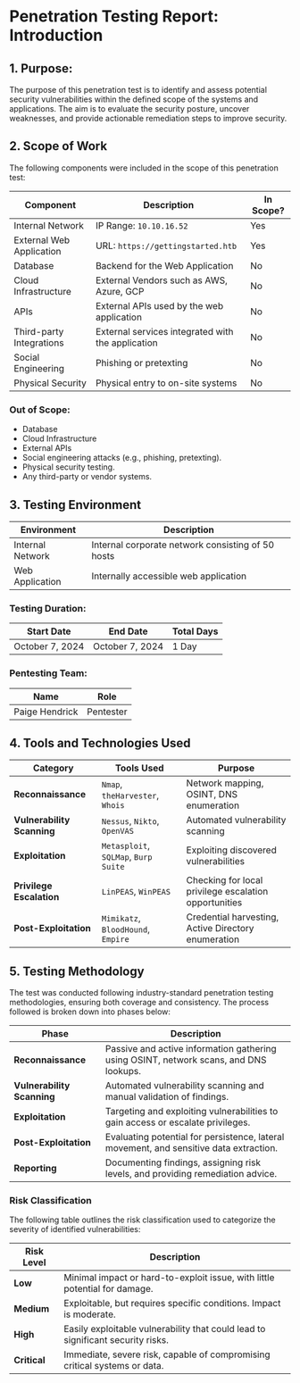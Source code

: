 # Penetration Testing Report: Introduction

## 1. **Purpose:**

The purpose of this penetration test is to identify and assess potential security vulnerabilities within the defined scope of the systems and applications. The aim is to evaluate the security posture, uncover weaknesses, and provide actionable remediation steps to improve security.

## 2. **Scope of Work**

The following components were included in the scope of this penetration test:

| **Component**            | **Description**                                   | **In Scope?** |
| ------------------------ | ------------------------------------------------- | ------------- |
| Internal Network         | IP Range: `10.10.16.52`                           | Yes           |
| External Web Application | URL: `https://gettingstarted.htb`                 | Yes           |
| Database                 | Backend for the Web Application                   | No            |
| Cloud Infrastructure     | External Vendors such as AWS, Azure, GCP          | No            |
| APIs                     | External APIs used by the web application         | No            |
| Third-party Integrations | External services integrated with the application | No            |
| Social Engineering       | Phishing or pretexting                            | No            |
| Physical Security        | Physical entry to on-site systems                 | No            |

### **Out of Scope:**

- Database
- Cloud Infrastructure
- External APIs
- Social engineering attacks (e.g., phishing, pretexting).
- Physical security testing.
- Any third-party or vendor systems.

## 3. **Testing Environment**

| **Environment**  | **Description**                                   |
| ---------------- | ------------------------------------------------- |
| Internal Network | Internal corporate network consisting of 50 hosts |
| Web Application  | Internally accessible web application             |

### **Testing Duration:**

| **Start Date**  | **End Date**    | **Total Days** |
| --------------- | --------------- | -------------- |
| October 7, 2024 | October 7, 2024 | 1 Day          |

### **Pentesting Team:**

| **Name**                       | **Role**  |
| ------------------------------ | --------- |
| Paige Hendrick                 | Pentester |

## 4. **Tools and Technologies Used**

| **Category**               | **Tools Used**                       | **Purpose**                                           |
| -------------------------- | ------------------------------------ | ----------------------------------------------------- |
| **Reconnaissance**         | `Nmap`, `theHarvester`, `Whois`      | Network mapping, OSINT, DNS enumeration               |
| **Vulnerability Scanning** | `Nessus`, `Nikto`, `OpenVAS`         | Automated vulnerability scanning                      |
| **Exploitation**           | `Metasploit`, `SQLMap`, `Burp Suite` | Exploiting discovered vulnerabilities                 |
| **Privilege Escalation**   | `LinPEAS`, `WinPEAS`                 | Checking for local privilege escalation opportunities |
| **Post-Exploitation**      | `Mimikatz`, `BloodHound`, `Empire`   | Credential harvesting, Active Directory enumeration   |

## 5. **Testing Methodology**

The test was conducted following industry-standard penetration testing methodologies, ensuring both coverage and consistency. The process followed is broken down into phases below:

|**Phase**|**Description**|
|---|---|
|**Reconnaissance**|Passive and active information gathering using OSINT, network scans, and DNS lookups.|
|**Vulnerability Scanning**|Automated vulnerability scanning and manual validation of findings.|
|**Exploitation**|Targeting and exploiting vulnerabilities to gain access or escalate privileges.|
|**Post-Exploitation**|Evaluating potential for persistence, lateral movement, and sensitive data extraction.|
|**Reporting**|Documenting findings, assigning risk levels, and providing remediation advice.|

### **Risk Classification**

The following table outlines the risk classification used to categorize the severity of identified vulnerabilities:

|**Risk Level**|**Description**|
|---|---|
|**Low**|Minimal impact or hard-to-exploit issue, with little potential for damage.|
|**Medium**|Exploitable, but requires specific conditions. Impact is moderate.|
|**High**|Easily exploitable vulnerability that could lead to significant security risks.|
|**Critical**|Immediate, severe risk, capable of compromising critical systems or data.|
